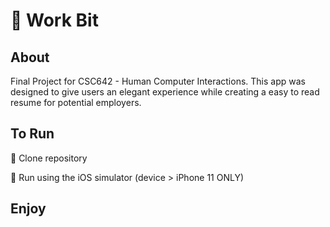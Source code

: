 # :foggy: Work Bit

## About

Final Project for CSC642 - Human Computer Interactions. 
This app was designed to give users an elegant experience while creating a easy to read resume for potential employers.

## To Run

:iphone: Clone repository

:iphone: Run using the iOS simulator (device > iPhone 11 ONLY)

## Enjoy

